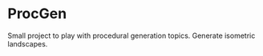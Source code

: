 # ProcGen
Small project to play with procedural generation topics.  Generate isometric landscapes. 
